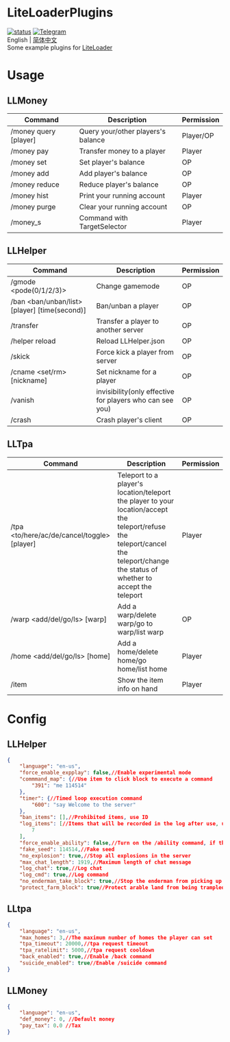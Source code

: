 # LiteLoaderPlugins
<a href="https://github.com/LiteLDev/LiteLoaderPlugins/actions">![status](https://img.shields.io/github/workflow/status/LiteLDev/LiteLoaderPlugins/Build%20LiteLoaderPlugins?style=for-the-badge)</a>
<a href="https://t.me/liteloader">![Telegram](https://img.shields.io/badge/telegram-LiteLoader-%232CA5E0?style=for-the-badge&logo=Telegram)</a>  
English | [简体中文](README_zh-cn.md)  
Some example plugins for [LiteLoader](https://github.com/LiteLDev/BDSLiteLoader)

# Usage
## LLMoney
| Command | Description | Permission |
| --- | --- | --- |
| /money query [player] | Query your/other players's balance | Player/OP |
| /money pay <player> <amount> | Transfer money to a player | Player |
| /money set <player> <amount> | Set player's balance | OP |
| /money add <player> <amount> | Add player's balance | OP |
| /money reduce <player> <amount> | Reduce player's balance | OP |
| /money hist | Print your running account | Player |
| /money purge | Clear your running account | OP |
| /money_s | Command with TargetSelector | Player |
## LLHelper
| Command | Description | Permission |
| --- | --- | --- |
| /gmode <player> <pode(0/1/2/3)> | Change gamemode | OP |
| /ban <ban/unban/list> [player] [time(second)] | Ban/unban a player | OP |
| /transfer <player> <IP> <port> | Transfer a player to another server | OP |
| /helper reload | Reload LLHelper.json | OP |
| /skick <player> | Force kick a player from server | OP |
| /cname <set/rm> <player> [nickname] | Set nickname for a player | OP |
| /vanish | invisibility(only effective for players who can see you) | OP |
| /crash <player> | Crash player's client | OP |
## LLTpa
| Command | Description | Permission |
| --- | --- | --- |
| /tpa <to/here/ac/de/cancel/toggle> [player]	| Teleport to a player's location/teleport the player to your location/accept the teleport/refuse the teleport/cancel the teleport/change the status of whether to accept the teleport | Player |
| /warp <add/del/go/ls> [warp] | Add a warp/delete warp/go to warp/list warp | OP |
| /home <add/del/go/ls> [home] | Add a home/delete home/go home/list home | Player |
| /item | Show the item info on hand | Player |

# Config
## LLHelper
```json
{
    "language": "en-us",
    "force_enable_expplay": false,//Enable experimental mode
    "commmand_map": {//Use item to click block to execute a command
        "391": "me 114514"
    },
    "timer": {//Timed loop execution command
        "600": "say Welcome to the server"
    },
    "ban_items": [],//Prohibited items, use ID
    "log_items": [//Items that will be recorded in the log after use, use ID
        7
    ],
    "force_enable_ability": false,//Turn on the /ability command, if the educational version is turned on, the server will be abnormal
    "fake_seed": 114514,//Fake seed
    "no_explosion": true,//Stop all explosions in the server
    "max_chat_length": 1919,//Maximum length of chat message
    "log_chat": true,//Log chat
    "log_cmd": true,//Log command
    "no_enderman_take_block": true,//Stop the enderman from picking up the block
    "protect_farm_block": true//Protect arable land from being trampled on
```
## LLtpa
```json
{
    "language": "en-us",
    "max_homes": 3,//The maximum number of homes the player can set
    "tpa_timeout": 20000,//tpa request timeout
    "tpa_ratelimit": 5000,//tpa request cooldown
    "back_enabled": true,//Enable /back command
    "suicide_enabled": true//Enable /suicide command
}
```
## LLMoney
```json
{
    "language": "en-us",
    "def_money": 0, //Default money
    "pay_tax": 0.0 //Tax
}
```
